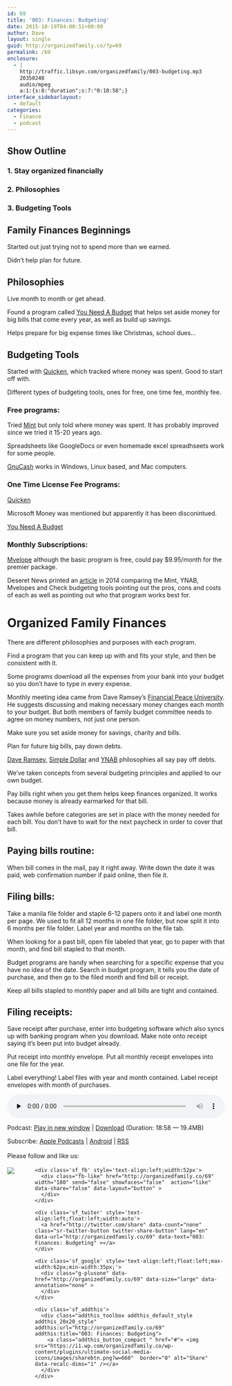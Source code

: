 ```yaml
---
id: 69
title: '003: Finances: Budgeting'
date: 2015-10-19T04:00:51+00:00
author: Dave
layout: single
guid: http://organizedfamily.co/?p=69
permalink: /69
enclosure:
  - |
    http://traffic.libsyn.com/organizedfamily/003-budgeting.mp3
    20350248
    audio/mpeg
    a:1:{s:8:"duration";s:7:"0:18:58";}
interface_sidebarlayout:
  - default
categories:
  - Finance
  - podcast
---
```

## Show Outline

### 1&#46; Stay organized financially

### 2&#46; Philosophies

### 3&#46; Budgeting Tools

## Family Finances Beginnings

Started out just trying not to spend more than we earned.

Didn&#8217;t help plan for future.

## Philosophies

Live month to month or get ahead.

Found a program called [You Need A Budget](http://www.youneedabudget.com/) that helps set aside money for big bills that come every year, as well as build up savings.

Helps prepare for big expense times like Christmas, school dues&#8230;

## Budgeting Tools

Started with [Quicken](http://www.quicken.com/), which tracked where money was spent. Good to start off with.

Different types of budgeting tools, ones for free, one time fee, monthly fee.

### Free programs:

Tried [Mint](https://www.mint.com/) but only told where money was spent. It has probably improved since we tried it 15-20 years ago.

Spreadsheets like GoogleDocs or even homemade excel spreadhseets work for some people.

[GnuCash](http://www.gnucash.org) works in Windows, Linux based, and Mac computers.

### One Time License Fee Programs:

[Quicken](http://www.quicken.com/)

Microsoft Money was mentioned but apparently it has been disconintued.

[You Need A Budget](http://www.youneedabudget.com/)

### Monthly Subscriptions:

[Mvelope](http://www.mvelopes.com/) although the basic program is free, could pay $9.95/month for the premier package.

Deseret News printed an [article](http://national.deseretnews.com/article/2237/the-best-online-tools-for-family-budgeting.html) in 2014 comparing the Mint, YNAB, Mvelopes and Check budgeting tools pointing out the pros, cons and costs of each as well as pointing out who that program works best for.

# Organized Family Finances

There are different philosophies and purposes with each program.

Find a program that you can keep up with and fits your style, and then be consistent with it.

Some programs download all the expenses from your bank into your budget so you don&#8217;t have to type in every expense.

Monthly meeting idea came from Dave Ramsey&#8217;s [Financial Peace University](http://www.daveramsey.com/fpu). He suggests discussing and making necessary money changes each month to your budget. But both members of family budget committee needs to agree on money numbers, not just one person.

Make sure you set aside money for savings, charity and bills.

Plan for future big bills, pay down debts.

[Dave Ramsey](http://www.daveramsey.com/blog/get-out-of-debt-with-the-debt-snowball-plan/), [Simple Dollar](http://www.thesimpledollar.com/when-your-debt-load-is-incomprehensibly-large/) and [YNAB](http://www.youneedabudget.com/method) philosophies all say pay off debts.

We&#8217;ve taken concepts from several budgeting principles and applied to our own budget.

Pay bills right when you get them helps keep finances organized. It works because money is already earmarked for that bill.

Takes awhile before categories are set in place with the money needed for each bill. You don&#8217;t have to wait for the next paycheck in order to cover that bill.

## Paying bills routine:

When bill comes in the mail, pay it right away. Write down the date it was paid, web confirmation number if paid online, then file it.

## Filing bills:

Take a manila file folder and staple 6-12 papers onto it and label one month per page. We used to fit all 12 months in one file folder, but now split it into 6 months per file folder. Label year and months on the file tab.

When looking for a past bill, open file labeled that year, go to paper with that month, and find bill stapled to that month.

Budget programs are handy when searching for a specific expense that you have no idea of the date. Search in budget program, it tells you the date of purchase, and then go to the filed month and find bill or receipt.

Keep all bills stapled to monthly paper and all bills are tight and contained.

## Filing receipts:

Save receipt after purchase, enter into budgeting software which also syncs up with banking program when you download. Make note onto receipt saying it&#8217;s been put into budget already.

Put receipt into monthly envelope. Put all monthly receipt envelopes into one file for the year.

Label everything! Label files with year and month contained. Label receipt envelopes with month of purchases.

<div class="powerpress_player" id="powerpress_player_5324">
  <audio class="wp-audio-shortcode" id="audio-69-4" preload="none" style="width: 100%;" controls="controls"><source type="audio/mpeg" src="http://traffic.libsyn.com/organizedfamily/003-budgeting.mp3?_=4" /><a href="http://traffic.libsyn.com/organizedfamily/003-budgeting.mp3">http://traffic.libsyn.com/organizedfamily/003-budgeting.mp3</a></audio>
</div>

<p class="powerpress_links powerpress_links_mp3">
  Podcast: <a href="http://traffic.libsyn.com/organizedfamily/003-budgeting.mp3" class="powerpress_link_pinw" target="_blank" title="Play in new window" onclick="return powerpress_pinw('http://organizedfamily.co/?powerpress_pinw=69-podcast');" rel="nofollow">Play in new window</a> | <a href="http://traffic.libsyn.com/organizedfamily/003-budgeting.mp3" class="powerpress_link_d" title="Download" rel="nofollow" download="003-budgeting.mp3">Download</a> (Duration: 18:58 &#8212; 19.4MB)
</p>

<p class="powerpress_links powerpress_subscribe_links">
  Subscribe: <a href="https://itunes.apple.com/us/podcast/organized-family/id1047979605?mt=2&ls=1#episodeGuid=http%3A%2F%2Forganizedfamily.co%2F%3Fp%3D69" class="powerpress_link_subscribe powerpress_link_subscribe_itunes" title="Subscribe on Apple Podcasts" rel="nofollow">Apple Podcasts</a> | <a href="http://subscribeonandroid.com/organizedfamily.co/feed/podcast" class="powerpress_link_subscribe powerpress_link_subscribe_android" title="Subscribe on Android" rel="nofollow">Android</a> | <a href="http://organizedfamily.co/feed/podcast" class="powerpress_link_subscribe powerpress_link_subscribe_rss" title="Subscribe via RSS" rel="nofollow">RSS</a>
</p>

<div class='sfsi_Sicons' style='width: 100%; display: inline-block; vertical-align: middle; text-align:left'>
  <div style='margin:0px 8px 0px 0px; line-height: 24px'>
    <span>Please follow and like us:</span>
  </div>
  
  <div class='sfsi_socialwpr'>
    <div class='sf_subscrbe' style='text-align:left;float:left;width:64px'>
      <a href="http://www.specificfeeds.com/widget/emailsubscribe/MTc5ODgx/OA==/" target="_blank"><img src="https://i2.wp.com/organizedfamily.co/wp-content/plugins/ultimate-social-media-icons/images/follow_subscribe.png?w=660" data-recalc-dims="1" /></a>
    </div>
    
    <div class='sf_fb' style='text-align:left;width:52px'>
      <div class="fb-like" href="http://organizedfamily.co/69" width="180" send="false" showfaces="false"  action="like" data-share="false" data-layout="button" >
      </div>
    </div>
    
    <div class='sf_twiter' style='text-align:left;float:left;width:auto'>
      <a href="http://twitter.com/share" data-count="none" class="sr-twitter-button twitter-share-button" lang="en" data-url="http://organizedfamily.co/69" data-text="003: Finances: Budgeting" ></a>
    </div>
    
    <div class='sf_google' style='text-align:left;float:left;max-width:62px;min-width:35px;'>
      <div class="g-plusone" data-href="http://organizedfamily.co/69" data-size="large" data-annotation="none" >
      </div>
    </div>
    
    <div class='sf_addthis'>
      <div class="addthis_toolbox addthis_default_style addthis_20x20_style" addthis:url="http://organizedfamily.co/69" addthis:title="003: Finances: Budgeting">
        <a class="addthis_button_compact " href="#"> <img src="https://i1.wp.com/organizedfamily.co/wp-content/plugins/ultimate-social-media-icons/images/sharebtn.png?w=660"  border="0" alt="Share" data-recalc-dims="1" /></a>
      </div>
    </div>
  </div>
</div>